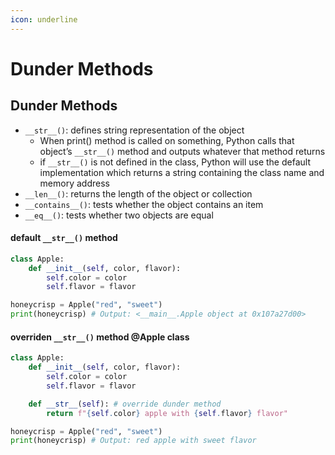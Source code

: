 ```yaml
---
icon: underline
---
```


# Dunder Methods

## Dunder Methods

* `__str__()`: defines string representation of the object
  * When print() method is called on something, Python calls that object’s `__str__()` method and outputs whatever that method returns
  * if `__str__()` is not defined in the class, Python will use the default implementation which returns a string containing the class name and memory address
* `__len__()`: returns the length of the object or collection
* `__contains__()`: tests whether the object contains an item
* `__eq__()`: tests whether two objects are equal



#### default `__str__()` method

```python
class Apple:
    def __init__(self, color, flavor):
        self.color = color
        self.flavor = flavor

honeycrisp = Apple("red", "sweet")
print(honeycrisp) # Output: <__main__.Apple object at 0x107a27d00>
```

#### overriden `__str__()` method @Apple class

```python
class Apple:
    def __init__(self, color, flavor):
        self.color = color
        self.flavor = flavor

    def __str__(self): # override dunder method
        return f"{self.color} apple with {self.flavor} flavor"

honeycrisp = Apple("red", "sweet")
print(honeycrisp) # Output: red apple with sweet flavor
```



